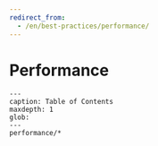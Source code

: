 ```yaml
---
redirect_from:
  - /en/best-practices/performance/
---
```


# Performance

```{toctree}
---
caption: Table of Contents
maxdepth: 1
glob:
---
performance/*
```
